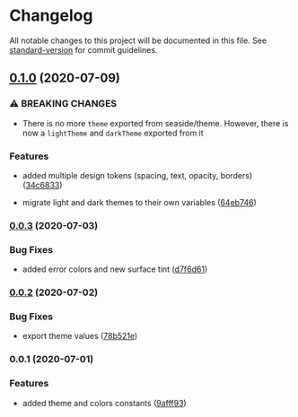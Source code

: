 # Changelog

All notable changes to this project will be documented in this file. See [standard-version](https://github.com/conventional-changelog/standard-version) for commit guidelines.

## [0.1.0](https://github.com/crutchcorn/seaside/compare/v0.0.3...v0.1.0) (2020-07-09)


### ⚠ BREAKING CHANGES

* There is no more `theme` exported from seaside/theme.
However, there is now a `lightTheme` and `darkTheme` exported from it

### Features

* added multiple design tokens (spacing, text, opacity, borders) ([34c6833](https://github.com/crutchcorn/seaside/commit/34c683356bc4642bfb39d2f0699446eb6a9889bf))


* migrate light and dark themes to their own variables ([64eb746](https://github.com/crutchcorn/seaside/commit/64eb746488055c84ba546fb49359f3c7621db95d))

### [0.0.3](https://github.com/crutchcorn/seaside/compare/v0.0.2...v0.0.3) (2020-07-03)


### Bug Fixes

* added error colors and new surface tint ([d7f6d61](https://github.com/crutchcorn/seaside/commit/d7f6d6197c058c90e3136805201d9c05c5098e3c))

### [0.0.2](https://github.com/crutchcorn/seaside/compare/v0.0.1...v0.0.2) (2020-07-02)


### Bug Fixes

* export theme values ([78b521e](https://github.com/crutchcorn/seaside/commit/78b521e79f3cc10858a4ee31f92b29404e1588db))

### 0.0.1 (2020-07-01)


### Features

* added theme and colors constants ([9afff93](https://github.com/crutchcorn/seaside/commit/9afff93a9a717dde8bbe2b7e87ed553bb7c29bb2))
